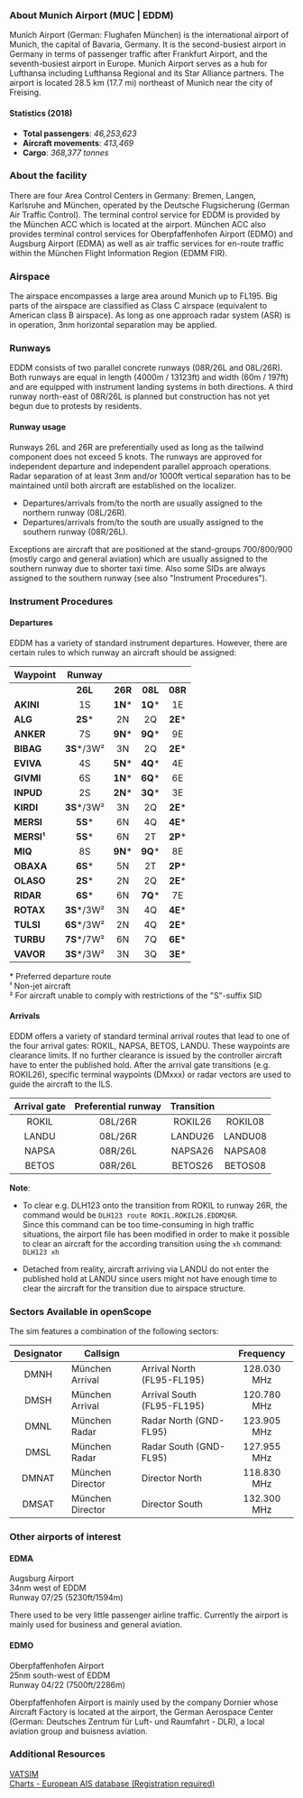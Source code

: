 ### About Munich Airport (MUC | EDDM)
Munich Airport (German: Flughafen München) is the international airport of Munich, the capital of Bavaria, Germany. It is the second-busiest airport in Germany in terms of passenger traffic after Frankfurt Airport, and the seventh-busiest airport in Europe. Munich Airport serves as a hub for Lufthansa including Lufthansa Regional and its Star Alliance partners. The airport is located 28.5 km (17.7 mi) northeast of Munich near the city of Freising.

#### Statistics (2018)

* **Total passengers**: *46,253,623*
* **Aircraft movements**: *413,469*
* **Cargo**: *368,377 tonnes*

### About the facility
There are four Area Control Centers in Germany: Bremen, Langen, Karlsruhe and München, operated by the Deutsche Flugsicherung (German Air Traffic Control). The terminal control service for EDDM is provided by the München ACC which is located at the airport. München ACC also provides terminal control services for Oberpfaffenhofen Airport (EDMO) and Augsburg Airport (EDMA) as well as air traffic services for en-route traffic within the München Flight Information Region (EDMM FIR).

### Airspace
The airspace encompasses a large area around Munich up to FL195. Big parts of the airspace are classified as Class C airspace (equivalent to American class B airspace). As long as one approach radar system (ASR) is in operation, 3nm horizontal separation may be applied.

### Runways
EDDM consists of two parallel concrete runways (08R/26L and 08L/26R). Both runways are equal in length (4000m / 13123ft) and width (60m / 197ft) and are equipped with instrument landing systems in both directions. A third runway north-east of 08R/26L is planned but construction has not yet begun due to protests by residents.

#### Runway usage
Runways 26L and 26R are preferentially used as long as the tailwind component does not exceed 5 knots. The runways are approved for independent departure and independent parallel approach operations. Radar separation of at least 3nm and/or 1000ft vertical separation has to be maintained until both aircraft are established on the localizer.  

* Departures/arrivals from/to the north are usually assigned to the northern runway (08L/26R).
* Departures/arrivals from/to the south are usually assigned to the southern runway (08R/26L).

Exceptions are aircraft that are positioned at the stand-groups 700/800/900 (mostly cargo and general aviation) which are usually assigned to the southern runway due to shorter taxi time. Also some SIDs are always assigned to the southern runway (see also "Instrument Procedures").

### Instrument Procedures

#### Departures

EDDM has a variety of standard instrument departures. However, there are certain rules to which runway an aircraft should be assigned:

| **Waypoint** | **Runway**  |         |         |         |
|--------------|:-----------:|:-------:|:-------:|:-------:|
|              |   **26L**   | **26R** | **08L** | **08R** |
| **AKINI**    |      1S     | **1N*** | **1Q*** |    1E   |
| **ALG**      |   **2S***   |    2N   |    2Q   | **2E*** |
| **ANKER**    |      7S     | **9N*** | **9Q*** |    9E   |
| **BIBAG**    | **3S***/3W² |    3N   |    2Q   | **2E*** |
| **EVIVA**    |      4S     | **5N*** | **4Q*** |    4E   |
| **GIVMI**    |      6S     | **1N*** | **6Q*** |    6E   |
| **INPUD**    |      2S     | **2N*** | **3Q*** |    3E   |
| **KIRDI**    | **3S***/3W² |    3N   |    2Q   | **2E*** |
| **MERSI**    |   **5S***   |    6N   |    4Q   | **4E*** |
| **MERSI¹**   |   **5S***   |    6N   |    2T   | **2P*** |
| **MIQ**      |      8S     | **9N*** | **9Q*** |    8E   |
| **OBAXA**    |   **6S***   |    5N   |    2T   | **2P*** |
| **OLASO**    |   **2S***   |    2N   |    2Q   | **2E*** |
| **RIDAR**    |   **6S***   |    6N   | **7Q*** |    7E   |
| **ROTAX**    | **3S***/3W² |    3N   |    4Q   | **4E*** |
| **TULSI**    | **6S***/3W² |    2N   |    4Q   | **2E*** |
| **TURBU**    | **7S***/7W² |    6N   |    7Q   | **6E*** |
| **VAVOR**    | **3S***/3W² |    3N   |    3Q   | **3E*** |

\* Preferred departure route  
¹ Non-jet aircraft  
² For aircraft unable to comply with restrictions of the "S"-suffix SID


#### Arrivals

EDDM offers a variety of standard terminal arrival routes that lead to one of the four arrival gates: ROKIL, NAPSA, BETOS, LANDU. These waypoints are clearance limits. If no further clearance is issued by the controller aircraft have to enter the published hold. After the arrival gate transitions (e.g. ROKIL26), specific terminal waypoints (DMxxx) or radar vectors are used to guide the aircraft to the ILS.

| Arrival gate | Preferential runway | Transition |         |
|:------------:|:-------------------:|:----------:|:-------:|
|     ROKIL    |       08L/26R       |   ROKIL26  | ROKIL08 |
|     LANDU    |       08L/26R       |   LANDU26  | LANDU08 |
|     NAPSA    |       08R/26L       |   NAPSA26  | NAPSA08 |
|     BETOS    |       08R/26L       |   BETOS26  | BETOS08 |

**Note**:

* To clear e.g. DLH123 onto the transition from ROKIL to runway 26R, the command would be `DLH123 route ROKIL.ROKIL26.EDDM26R`.  
Since this command can be too time-consuming in high traffic situations, the airport file has been modified in order to make it possible to clear an aircraft for the according transition using the `xh` command: `DLH123 xh`

* Detached from reality, aircraft arriving via LANDU do not enter the published hold at LANDU since users might not have enough time to clear the aircraft for the transition due to airspace structure.

### Sectors Available in openScope

The sim features a combination of the following sectors:  

| Designator |     Callsign     |                            |  Frequency  |
|:----------:|------------------|----------------------------|:-----------:|
|    DMNH    |  München Arrival | Arrival North (FL95-FL195) | 128.030 MHz |
|    DMSH    |  München Arrival | Arrival South (FL95-FL195) | 120.780 MHz |
|    DMNL    |   München Radar  | Radar North (GND-FL95)     | 123.905 MHz |
|    DMSL    |   München Radar  | Radar South (GND-FL95)     | 127.955 MHz |
|    DMNAT   | München Director | Director North             | 118.830 MHz |
|    DMSAT   | München Director | Director South             | 132.300 MHz |

### Other airports of interest

#### EDMA
Augsburg Airport  
34nm west of EDDM  
Runway 07/25 (5230ft/1594m)  

There used to be very little passenger airline traffic. Currently the airport is mainly used for business and general aviation.

#### EDMO
Oberpfaffenhofen Airport  
25nm south-west of EDDM  
Runway 04/22 (7500ft/2286m)  

Oberpfaffenhofen Airport is mainly used by the company Dornier whose Aircraft Factory is located at the airport, the German Aerospace Center (German: Deutsches Zentrum für Luft- und Raumfahrt - DLR), a local aviation group and buisness aviation.

### Additional Resources
<a href="https://vatsim-germany.org/pilots/aerodromes/eddm" target="_blank">VATSIM</a>  
<a href="https://www.ead.eurocontrol.int/cms-eadbasic/opencms/en/login/ead-basic/" target="_blank">Charts - European AIS database (Registration required)</a>
